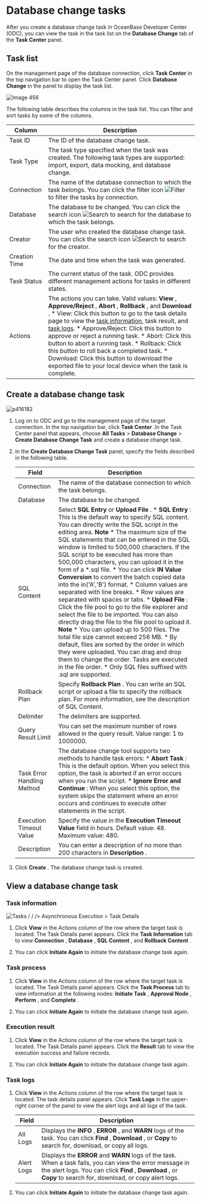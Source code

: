 Database change tasks 
==========================================

After you create a database change task in OceanBase Developer Center (ODC), you can view the task in the task list on the **Database Change** tab of the **Task Center** panel. 

Task list 
------------------------------

On the management page of the database connection, click **Task Center** in the top navigation bar to open the Task Center panel. Click **Database Change** in the panel to display the task list. 

![Image 456](https://help-static-aliyun-doc.aliyuncs.com/assets/img/en-US/3350269361/p263522.png)

The following table describes the columns in the task list. You can filter and sort tasks by some of the columns.


|    Column     |                                                                                                                                                                                                                                                                                                                                                                                                                   Description                                                                                                                                                                                                                                                                                                                                                                                                                    |
|---------------|--------------------------------------------------------------------------------------------------------------------------------------------------------------------------------------------------------------------------------------------------------------------------------------------------------------------------------------------------------------------------------------------------------------------------------------------------------------------------------------------------------------------------------------------------------------------------------------------------------------------------------------------------------------------------------------------------------------------------------------------------------------------------------------------------------------------------------------------------|
| Task ID       | The ID of the database change task.                                                                                                                                                                                                                                                                                                                                                                                                                                                                                                                                                                                                                                                                                                                                                                                                              |
| Task Type     | The task type specified when the task was created. The following task types are supported: import, export, data mocking, and database change.                                                                                                                                                                                                                                                                                                                                                                                                                                                                                                                                                                                                                                                                                                    |
| Connection    | The name of the database connection to which the task belongs.  You can click the filter icon ![Filter](https://help-static-aliyun-doc.aliyuncs.com/assets/img/en-US/8487860461/p352180.jpg) to filter the tasks by connection.                                                                                                                                                                                                                                                                                                                                                                                                                                                                                                                                                                                                  |
| Database      | The database to be changed.  You can click the search icon ![Search](https://help-static-aliyun-doc.aliyuncs.com/assets/img/en-US/1036511561/p416691.jpg) to search for the database to which the task belongs.                                                                                                                                                                                                                                                                                                                                                                                                                                                                                                                                                                                                                  |
| Creator       | The user who created the database change task.  You can click the search icon ![Search](https://help-static-aliyun-doc.aliyuncs.com/assets/img/en-US/1036511561/p416691.jpg) to search for the creator.                                                                                                                                                                                                                                                                                                                                                                                                                                                                                                                                                                                                                          |
| Creation Time | The date and time when the task was generated.                                                                                                                                                                                                                                                                                                                                                                                                                                                                                                                                                                                                                                                                                                                                                                                                   |
| Task Status   | The current status of the task. ODC provides different management actions for tasks in different states.                                                                                                                                                                                                                                                                                                                                                                                                                                                                                                                                                                                                                                                                                                                                         |
| Actions       | The actions you can take. Valid values: **View** , **Approve/Reject** , **Abort** , **Rollback** , and **Download** .  * View: Click this button to go to the task details page to view the [task information](#task-information), task result, and [task logs](#task-logs).   * Approve/Reject: Click this button to approve or reject a running task.   * Abort: Click this button to abort a running task.   * Rollback: Click this button to roll back a completed task.   * Download: Click this button to download the exported file to your local device when the task is complete.    |



Create a database change task 
--------------------------------------------------

![p416182](https://help-static-aliyun-doc.aliyuncs.com/assets/img/en-US/8891553561/p442685.png)

1. Log on to ODC and go to the management page of the target connection. In the top navigation bar, click **Task Center** .In the Task Center panel that appears, choose **All Tasks** \> **Database Change** \> **Create Database Change Task** and create a database change task.

   

2. In the **Create Database Change Task** panel, specify the fields described in the following table. 

   

   |           Field            |                                                                                                                                                                                                                                                                                                                                                                                                                                                                                                                                                                                                                                                                                                                                                                                                     Description                                                                                                                                                                                                                                                                                                                                                                                                                                                                                                                                                                                                                                                                                                                                                                                                      |
   |----------------------------|----------------------------------------------------------------------------------------------------------------------------------------------------------------------------------------------------------------------------------------------------------------------------------------------------------------------------------------------------------------------------------------------------------------------------------------------------------------------------------------------------------------------------------------------------------------------------------------------------------------------------------------------------------------------------------------------------------------------------------------------------------------------------------------------------------------------------------------------------------------------------------------------------------------------------------------------------------------------------------------------------------------------------------------------------------------------------------------------------------------------------------------------------------------------------------------------------------------------------------------------------------------------------------------------------------------------------------------------------------------------------------------------------------------------------------------------------------------------------------------------------------------------------------------------------------------------------------------------------------------------|
   | Connection                 | The name of the database connection to which the task belongs.                                                                                                                                                                                                                                                                                                                                                                                                                                                                                                                                                                                                                                                                                                                                                                                                                                                                                                                                                                                                                                                                                                                                                                                                                                                                                                                                                                                                                                                                                                                                                       |
   | Database                   | The database to be changed.                                                                                                                                                                                                                                                                                                                                                                                                                                                                                                                                                                                                                                                                                                                                                                                                                                                                                                                                                                                                                                                                                                                                                                                                                                                                                                                                                                                                                                                                                                                                                                                          |
   | SQL Content                | Select **SQL Entry** or **Upload File** . * **SQL Entry** : This is the default way to specify SQL content. You can directly write the SQL script in the editing area.  **Note**  * The maximum size of the SQL statements that can be entered in the SQL window is limited to 500,000 characters. If the SQL script to be executed has more than 500,000 characters, you can upload it in the form of a \*.sql file.   * You can click **IN Value Conversion** to convert the batch copied data into the in('A','B') format.  * Column values are separated with line breaks.   * Row values are separated with spaces or tabs.        * **Upload File** : Click the file pool to go to the file explorer and select the file to be imported. You can also directly drag the file to the file pool to upload it.  **Note**  * You can upload up to 500 files. The total file size cannot exceed 256 MB.   * By default, files are sorted by the order in which they were uploaded. You can drag and drop them to change the order. Tasks are executed in the file order.   * Only SQL files suffixed with .sql are supported.       |
   | Rollback Plan              | Specify **Rollback Plan** .  You can write an SQL script or upload a file to specify the rollback plan. For more information, see the description of SQL Content.                                                                                                                                                                                                                                                                                                                                                                                                                                                                                                                                                                                                                                                                                                                                                                                                                                                                                                                                                                                                                                                                                                                                                                                                                                                                                                                                                                                                                                    |
   | Delimiter                  | The delimiters are supported.                                                                                                                                                                                                                                                                                                                                                                                                                                                                                                                                                                                                                                                                                                                                                                                                                                                                                                                                                                                                                                                                                                                                                                                                                                                                                                                                                                                                                                                                                                                                                                                        |
   | Query Result Limit         | You can set the maximum number of rows allowed in the query result. Value range: 1 to 1000000.                                                                                                                                                                                                                                                                                                                                                                                                                                                                                                                                                                                                                                                                                                                                                                                                                                                                                                                                                                                                                                                                                                                                                                                                                                                                                                                                                                                                                                                                                                                       |
   | Task Error Handling Method | The database change tool supports two methods to handle task errors: * **Abort Task** : This is the default option. When you select this option, the task is aborted if an error occurs when you run the script.   * **Ignore Error and Continue** : When you select this option, the system skips the statement where an error occurs and continues to execute other statements in the script.                                                                                                                                                                                                                                                                                                                                                                                                                                                                                                                                                                                                                                                                                                                                                                                                                                                                                                                                                                                                                                                                                                                   |
   | Execution Timeout Value    | Specify the value in the **Execution Timeout Value** field in hours. Default value: 48. Maximum value: 480.                                                                                                                                                                                                                                                                                                                                                                                                                                                                                                                                                                                                                                                                                                                                                                                                                                                                                                                                                                                                                                                                                                                                                                                                                                                                                                                                                                                                                                                                                                          |
   | Description                | You can enter a description of no more than 200 characters in **Description** .                                                                                                                                                                                                                                                                                                                                                                                                                                                                                                                                                                                                                                                                                                                                                                                                                                                                                                                                                                                                                                                                                                                                                                                                                                                                                                                                                                                                                                                                                                                                      |

   

3. Click **Create** . The database change task is created.

   




View a database change task 
------------------------------------------------

### Task information 

![Tasks / / /> Asynchronous Execution > Task Details](https://help-static-aliyun-doc.aliyuncs.com/assets/img/en-US/4350269361/p325158.png)

1. Click **View** in the Actions column of the row where the target task is located. The Task Details panel appears. Click the **Task Information** tab to view **Connection** , **Database** , **SQL Content** , and **Rollback Content** .

   

2. You can click **Initiate Again** to initiate the database change task again.

   




### Task process 

1. Click **View** in the Actions column of the row where the target task is located. The Task Details panel appears. Click the **Task Process** tab to view information at the following nodes: **Initiate Task** , **Approval Node** , **Perform** , and **Complete** .

   

2. You can click **Initiate Again** to initiate the database change task again.

   




### Execution result 

1. Click **View** in the Actions column of the row where the target task is located. The Task Details panel appears. Click the **Result** tab to view the execution success and failure records.

   

2. You can click **Initiate Again** to initiate the database change task again.

   




### Task logs 

1. Click **View** in the Actions column of the row where the target task is located. The task details panel appears. Click **Task Logs** in the upper-right corner of the panel to view the alert logs and all logs of the task.

   

   |   Field    |                                                                                                                 Description                                                                                                                  |
   |------------|----------------------------------------------------------------------------------------------------------------------------------------------------------------------------------------------------------------------------------------------|
   | All Logs   | Displays the **INFO** , **ERROR** , and **WARN** logs of the task. You can click **Find** , **Download** , or **Copy** to search for, download, or copy all logs.                                                            |
   | Alert Logs | Displays the **ERROR** and **WARN** logs of the task. When a task fails, you can view the error message in the alert logs.  You can click **Find** , **Download** , or **Copy** to search for, download, or copy alert logs. |

   

2. You can click **Initiate Again** to initiate the database change task again.

   



